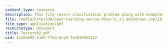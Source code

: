```yaml
---
content_type: resource
description: This file covers clasification problem along with examples.
file: /media/https%3A/open-learning-course-data-rc.s3.amazonaws.com/18-465-topics-in-statistics-statistical-learning-theory-spring-2007/5c28ad9411d2f7ad6c2d74583d965522_lecture02.pdf
file_type: application/pdf
resourcetype: Document
title: lecture02.pdf
uid: 5c28ad94-11d2-f7ad-6c2d-74583d965522
---
```

